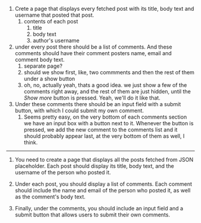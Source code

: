1. Crete a page that displays every fetched post with its title, body text and username that posted that post.
   1. contents of each post
      1. title
      2. body text
      3. author's username
2. under every post there should be a list of comments. And these comments should have their comment posters name, email and comment body text.
   1. separate page?
   2. should we show first, like, two commments and then the rest of them under a show button
   3. oh, no, actually yeah, thats a good idea. we just show a few of the comments right away, and the rest of them are just hidden, until the _Show more_ button is pressed. Yeah, we'll do it like that.
3. Under these comments there should be an input field with a submit button, with which I could submit my own comment.
   1. Seems pretty easy, on the very bottom of each comments section we have an input box with a button next to it. Whenever the button is pressed, we add the new comment to the comments list and it should probably appear last, at the very bottom of them as well, I think.

---

1. You need to create a page that displays all the posts fetched from JSON placeholder. Each post should display its title, body text, and the username of the person who posted it.

2. Under each post, you should display a list of comments. Each comment should include the name and email of the person who posted it, as well as the comment's body text.

3. Finally, under the comments, you should include an input field and a submit button that allows users to submit their own comments.
